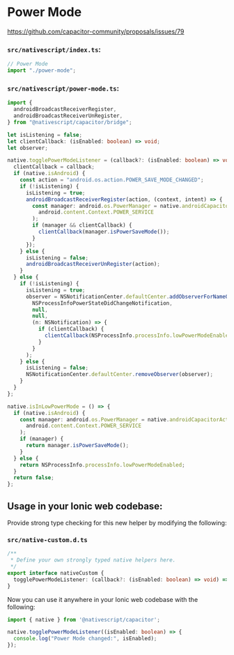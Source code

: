 # Power Mode

https://github.com/capacitor-community/proposals/issues/79

### `src/nativescript/index.ts`:

```typescript
// Power Mode
import "./power-mode";
```

### `src/nativescript/power-mode.ts`:

```typescript
import {
  androidBroadcastReceiverRegister,
  androidBroadcastReceiverUnRegister,
} from "@nativescript/capacitor/bridge";

let isListening = false;
let clientCallback: (isEnabled: boolean) => void;
let observer;

native.togglePowerModeListener = (callback?: (isEnabled: boolean) => void) => {
  clientCallback = callback;
  if (native.isAndroid) {
    const action = "android.os.action.POWER_SAVE_MODE_CHANGED";
    if (!isListening) {
      isListening = true;
      androidBroadcastReceiverRegister(action, (context, intent) => {
        const manager: android.os.PowerManager = native.androidCapacitorActivity.getSystemService(
          android.content.Context.POWER_SERVICE
        );
        if (manager && clientCallback) {
          clientCallback(manager.isPowerSaveMode());
        }
      });
    } else {
      isListening = false;
      androidBroadcastReceiverUnRegister(action);
    }
  } else {
    if (!isListening) {
      isListening = true;
      observer = NSNotificationCenter.defaultCenter.addObserverForNameObjectQueueUsingBlock(
        NSProcessInfoPowerStateDidChangeNotification,
        null,
        null,
        (n: NSNotification) => {
          if (clientCallback) {
            clientCallback(NSProcessInfo.processInfo.lowPowerModeEnabled);
          }
        }
      );
    } else {
      isListening = false;
      NSNotificationCenter.defaultCenter.removeObserver(observer);
    }
  }
};

native.isInLowPowerMode = () => {
  if (native.isAndroid) {
    const manager: android.os.PowerManager = native.androidCapacitorActivity.getSystemService(
      android.content.Context.POWER_SERVICE
    );
    if (manager) {
      return manager.isPowerSaveMode();
    }
  } else {
    return NSProcessInfo.processInfo.lowPowerModeEnabled;
  }
  return false;
};
```

## Usage in your Ionic web codebase:

Provide strong type checking for this new helper by modifying the following:

### `src/native-custom.d.ts`

```typescript
/**
 * Define your own strongly typed native helpers here.
 */
export interface nativeCustom {
  togglePowerModeListener: (callback?: (isEnabled: boolean) => void) => void;
}
```

Now you can use it anywhere in your Ionic web codebase with the following:

```typescript
import { native } from '@nativescript/capacitor';

native.togglePowerModeListener((isEnabled: boolean) => {
  console.log("Power Mode changed:", isEnabled);
});
```